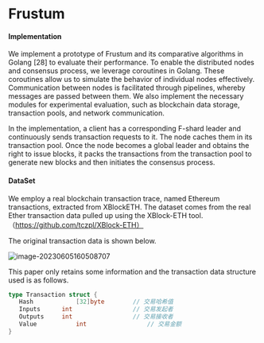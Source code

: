 # Frustum
#### Implementation

We implement a prototype of Frustum and its comparative algorithms in Golang [28] to evaluate their performance. To enable the distributed nodes and consensus process, we leverage coroutines in Golang. These coroutines allow us to simulate the behavior of individual nodes effectively. Communication between nodes is facilitated through pipelines, whereby messages are passed between them. We also implement the necessary modules for experimental evaluation, such as blockchain data storage, transaction pools, and network communication. 

In the implementation, a client has a corresponding F-shard leader and continuously sends transaction requests to it. The node caches them in its transaction pool. Once the node becomes a global leader and obtains the right to issue blocks, it packs the transactions from the transaction pool to generate new blocks and then initiates the consensus process.

#### DataSet

We employ a real blockchain transaction trace, named Ethereum transactions, extracted from XBlockETH. The dataset comes from the real Ether transaction data pulled up using the XBlock-ETH tool.（https://github.com/tczpl/XBlock-ETH）

The original transaction data is shown below.

![image-20230605160508707](https://p.ipic.vip/zd6m8m.png)

This paper only retains some information and the transaction data structure used is as follows.

 ```go
type Transaction struct {
	Hash			[32]byte		// 交易哈希值
	Inputs		int					// 交易发起者
	Outputs		int					// 交易接收者
	Value			int					// 交易金额
}
 ```


